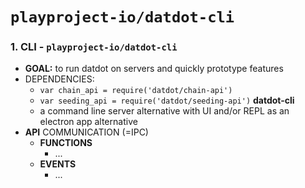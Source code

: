 # `playproject-io/datdot-cli`

### 1. CLI - `playproject-io/datdot-cli`
* **GOAL:** to run datdot on servers and quickly prototype features
* DEPENDENCIES:
  * `var chain_api = require('datdot/chain-api')`
  * `var seeding_api = require('datdot/seeding-api')`
**datdot-cli**
  * a command line server alternative with UI and/or REPL as an electron app alternative
* **API** COMMUNICATION (=IPC)
  * **FUNCTIONS**
    * ...
  * **EVENTS**
    * ...
